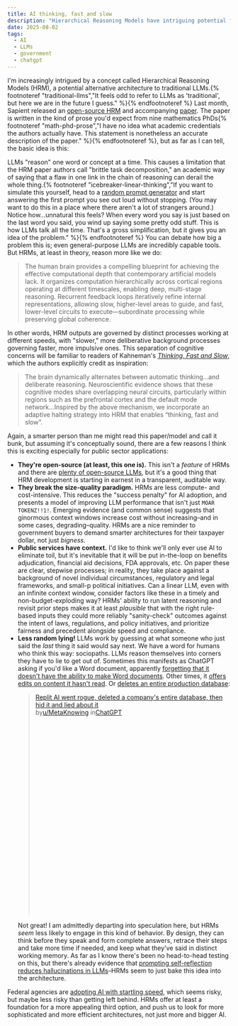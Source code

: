 ```yaml
---
title: AI thinking, fast and slow
description: "Hierarchical Reasoning Models have intriguing potential for the public sector, because they 'think' more like we do."
date: 2025-08-02
tags:
  - AI
  - LLMs
  - government
  - chatgpt
---
```


I'm increasingly intrigued by a concept called Hierarchical Reasoning Models (HRM), a potential alternative architecture to traditional LLMs.{% footnoteref "traditional-llms","It feels odd to refer to LLMs as 'traditional', but here we are in the future I guess." %}{% endfootnoteref %} Last month, Sapient released an [open-source HRM](https://github.com/sapientinc/HRM) and accompanying [paper](https://arxiv.org/abs/2506.21734). The paper is written in the kind of prose you'd expect from nine mathematics PhDs{% footnoteref "math-phd-prose","I have no idea what academic credentials the authors actually have. This statement is nonetheless an accurate description of the paper." %}{% endfootnoteref %}, but as far as I can tell, the basic idea is this:

LLMs "reason" one word or concept at a time. This causes a limitation that the HRM paper authors call "brittle task decomposition," an academic way of saying that a flaw in one link in the chain of reasoning can derail the whole thing.{% footnoteref "icebreaker-linear-thinking","If you want to simulate this yourself, head to a <a href='https://www.parabol.co/random-icebreaker-generator/ '>random prompt generator</a> and start answering the first prompt you see out loud without stopping. (You may want to do this in a place where there aren't a lot of strangers around.) Notice how...unnatural this feels? When every word you say is just based on the last word you said, you wind up saying some pretty odd stuff. This is how LLMs talk all the time. That's a gross simplification, but it gives you an idea of the problem." %}{% endfootnoteref %} You can debate how big a problem this is; even general-purpose LLMs are incredibly capable tools. But HRMs, at least in theory, reason more like we do:

>The human brain provides a compelling blueprint for achieving the effective computational depth that contemporary artificial models lack. It organizes computation hierarchically across cortical regions operating at different timescales, enabling deep, multi-stage reasoning. Recurrent feedback loops iteratively refine internal representations, allowing slow, higher-level areas to guide, and fast, lower-level circuits to execute—subordinate processing while preserving global coherence.

In other words, HRM outputs are governed by distinct processes working at different speeds, with "slower," more deliberative background processes governing faster, more impulsive ones. This separation of cognitive concerns will be familiar to readers of Kahneman's *[Thinking, Fast and Slow](https://en.wikipedia.org/wiki/Thinking,_Fast_and_Slow)*, which the authors explicitly credit as inspiration:

>The brain dynamically alternates between automatic thinking...and deliberate reasoning. Neuroscientific evidence shows that these cognitive modes share overlapping neural circuits, particularly within regions such as the prefrontal cortex and the default mode network...Inspired by the above mechanism, we incorporate an adaptive halting strategy into HRM that enables “thinking, fast and slow”. 

Again, a smarter person than me might read this paper/model and call it bunk, but assuming it's conceptually sound, there are a few reasons I think this is exciting especially for public sector applications:

- **They're open-source (at least, this one is).** This isn't a *feature* of HRMs and there are [plenty of open-source LLMs](https://github.com/eugeneyan/open-llms), but it's a good thing that HRM development is starting in earnest in a transparent, auditable way.
- **They break the size-quality paradigm.**  HRMs are less compute- and cost-intensive. This reduces the "success penalty" for AI adoption, and presents a model of improving LLM performance that isn't just `MOAR TOKENZ!!1!`. Emerging evidence (and common sense) suggests that ginormous context windows increase cost without increasing–and in some cases, degrading–quality. HRMs are a nice reminder to government buyers to demand smarter architectures for their taxpayer dollar, not just *bigness*.
- **Public services have context.** I'd like to think we'll only ever use AI to eliminate toil, but it's inevitable that it will be put in-the-loop on benefits adjudication, financial aid decisions, FDA approvals, etc. On paper these are clear, stepwise processes; in reality, they take place against a background of novel individual circumstances, regulatory and legal frameworks, and small-p political initiatives. Can a linear LLM, even with an infinite context window, consider factors like these in a timely and non-budget-exploding way? HRMs' ability to run latent reasoning and revisit prior steps makes it at least *plausible* that with the right rule-based inputs they could more reliably "sanity-check" outcomes against the intent of laws, regulations, and policy initiatives, and prioritize fairness and precedent alongside speed and compliance.
- **Less random lying!** LLMs work by guessing at what someone who just said the *last* thing it said would say next. We have a word for humans who think this way: sociopaths. LLMs reason themselves into corners they have to lie to get out of. Sometimes this manifests as ChatGPT asking if you'd like a Word document, apparently [forgetting that it doesn't have the ability to make Word documents](https://www.reddit.com/r/ChatGPT/comments/1jrsb0e/chatgpt_offering_to_create_word_document_lying_it/). Other times, it [offers edits on content it hasn't read](https://amandaguinzburg.substack.com/p/diabolus-ex-machina). Or [deletes an entire production database](https://www.reddit.com/r/ChatGPT/comments/1m4lsso/replit_ai_went_rogue_deleted_a_companys_entire/):<blockquote class="reddit-embed-bq" style="height:500px" data-embed-height="740"><a href="https://www.reddit.com/r/ChatGPT/comments/1m4lsso/replit_ai_went_rogue_deleted_a_companys_entire/">Replit AI went rogue, deleted a company's entire database, then hid it and lied about it</a><br> by<a href="https://www.reddit.com/user/MetaKnowing/">u/MetaKnowing</a> in<a href="https://www.reddit.com/r/ChatGPT/">ChatGPT</a></blockquote><script async="" src="https://embed.reddit.com/widgets.js" charset="UTF-8"></script>Not great! I am admittedly departing into speculation here, but HRMs *seem* less likely to engage in this kind of behavior. By design, they can think before they speak and form complete answers, retrace their steps and take more time if needed, and keep what they've said in distinct working memory. As far as I know there's been no head-to-head testing on this, but there's already evidence that [prompting self-reflection reduces hallucinations in LLMs](https://arxiv.org/abs/2310.06271)–HRMs seem to just bake this idea into the architecture.

Federal agencies are [adopting AI with startling speed](https://www.gao.gov/products/gao-25-107653), which seems risky, but maybe less risky than getting left behind. HRMs offer at least a foundation for a more appealing third option, and push us to look for more sophisticated and more efficient architectures, not just more and bigger AI.